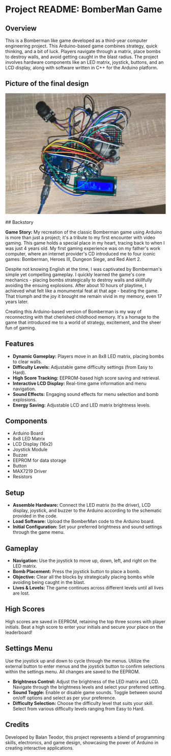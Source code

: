 # Project README: BomberMan Game

## Overview
This is a Bomberman like game developed as a third-year computer engineering project. This Arduino-based game combines strategy, quick thinking, and a bit of luck. Players navigate through a matrix, place bombs to destroy walls, and avoid getting caught in the blast radius. The project involves hardware components like an LED matrix, joystick, buttons, and an LCD display, along with software written in C++ for the Arduino platform.
## Picture of the final design
  <p align = center>
  <img src="FinalBuild.jpeg">
  </p>
## Backstory

**Game Story:** My recreation of the classic Bomberman game using Arduino is more than just a project; it's a tribute to my first encounter with video gaming. This game holds a special place in my heart, tracing back to when I was just 4 years old. My first gaming experience was on my father's work computer, where an internet provider's CD introduced me to four iconic games: Bomberman, Heroes III, Dungeon Siege, and Red Alert 2.

Despite not knowing English at the time, I was captivated by Bomberman's simple yet compelling gameplay. I quickly learned the game's core mechanics - placing bombs strategically to destroy walls and skillfully avoiding the ensuing explosions. After about 10 hours of playtime, I achieved what felt like a monumental feat at that age - beating the game. That triumph and the joy it brought me remain vivid in my memory, even 17 years later.

Creating this Arduino-based version of Bomberman is my way of reconnecting with that cherished childhood memory. It's a homage to the game that introduced me to a world of strategy, excitement, and the sheer fun of gaming.


## Features
- **Dynamic Gameplay:** Players move in an 8x8 LED matrix, placing bombs to clear walls.
- **Difficulty Levels:** Adjustable game difficulty settings (from Easy to Hard).
- **High Score Tracking:** EEPROM-based high score saving and retrieval.
- **Interactive LCD Display:** Real-time game information and menu navigation.
- **Sound Effects:** Engaging sound effects for menu selection and bomb explosions.
- **Energy Saving:** Adjustable LCD and LED matrix brightness levels.

## Components
- Arduino Board
- 8x8 LED Matrix
- LCD Display (16x2)
- Joystick Module
- Buzzer
- EEPROM for data storage
- Button
- MAX7219 Driver
- Resistors

## Setup
- **Assemble Hardware:** Connect the LED matrix (to the driver), LCD display, joystick, and buzzer to the Arduino according to the schematic provided in the code.
- **Load Software:** Upload the BomberMan code to the Arduino board.
- **Initial Configuration:** Set your preferred brightness and sound settings through the game menu.

## Gameplay
- **Navigation:** Use the joystick to move up, down, left, and right on the LED matrix.
- **Bomb Placement:** Press the joystick button to place a bomb.
- **Objective:** Clear all the blocks by strategically placing bombs while avoiding being caught in the blast.
- **Lives & Levels:** The game continues across different levels until all lives are lost.

## High Scores
High scores are saved in EEPROM, retaining the top three scores with player initials. Beat a high score to enter your initials and secure your place on the leaderboard!
## Settings Menu
Use the joystick up and down to cycle through the menus. Utilize the external button to enter menus and the joystick button to confirm selections within the settings menu. All changes are saved to the EEPROM.
- **Brightness Control:** Adjust the brightness of the LED matrix and LCD. Navigate through the brightness levels and select your preferred setting.
- **Sound Toggle:** Enable or disable game sounds. Toggle between sound on/off options and select as per your preference.
- **Difficulty Selection:** Choose the difficulty level that suits your skill. Select from various difficulty levels ranging from Easy to Hard.


## Credits
Developed by Balan Teodor, this project represents a blend of programming skills, electronics, and game design, showcasing the power of Arduino in creating interactive applications.
